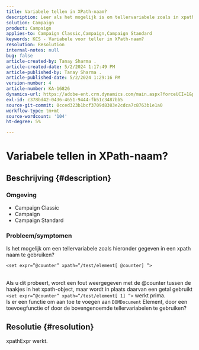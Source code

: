 ```yaml
---
title: Variabele tellen in XPath-naam?
description: Leer als het mogelijk is om tellervariabele zoals in xpath te gebruiken naam.
solution: Campaign
product: Campaign
applies-to: Campaign Classic,Campaign,Campaign Standard
keywords: KCS - Variabele voor teller in XPath-naam?
resolution: Resolution
internal-notes: null
bug: false
article-created-by: Tanay Sharma .
article-created-date: 5/2/2024 1:17:49 PM
article-published-by: Tanay Sharma .
article-published-date: 5/2/2024 1:29:16 PM
version-number: 4
article-number: KA-16826
dynamics-url: https://adobe-ent.crm.dynamics.com/main.aspx?forceUCI=1&pagetype=entityrecord&etn=knowledgearticle&id=2fc2f359-8608-ef11-9f8a-6045bd026dc7
exl-id: c378bd42-0436-4651-9444-fb51c3487bb5
source-git-commit: 0cced323b1bcf3709d8383e2cdca7c8763b1e1a0
workflow-type: tm+mt
source-wordcount: '104'
ht-degree: 5%

---
```


# Variabele tellen in XPath-naam?

## Beschrijving {#description}


### Omgeving

- Campaign Classic
- Campaign
- Campaign Standard


### Probleem/symptomen

Is het mogelijk om een tellervariabele zoals hieronder gegeven in een xpath naam te gebruiken?


```
<set expr=”@counter” xpath=”/test/element[ @counter] ”>
```

<br>Als u dit probeert, wordt een fout weergegeven met de @counter tussen de haakjes in het xpath-object, maar wordt in plaats daarvan een getal gebruikt `<set expr=”@counter” xpath=”/test/element[ 1] ”>` werkt prima.<br>Is er een functie om aan toe te voegen aan `DOMDocument` Element, door een toevoegfunctie of door de bovengenoemde tellervariabelen te gebruiken?

## Resolutie {#resolution}


xpathExpr werkt.
